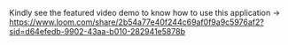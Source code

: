 Kindly see the featured video demo to know how to use this application -> https://www.loom.com/share/2b54a77e40f244c69af0f9a9c5976af2?sid=d64efedb-9902-43aa-b010-282941e5878b
